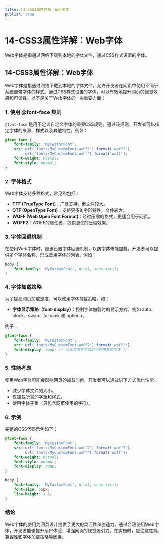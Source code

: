 ```yaml
---
title: 14-CSS3属性详解：Web字体
publish: true
---
```


<ArticleTopAd></ArticleTopAd>

# 14-CSS3属性详解：Web字体

Web字体是指通过网络下载到本地的字体文件，通过CSS样式设置的字体。


## 14-CSS3属性详解：Web字体

Web字体是指通过网络下载到本地的字体文件，允许开发者在网页中使用不同于系统自带字体的样式。通过CSS样式设置的字体，可以有效地提升网页的视觉效果和可读性。以下是关于Web字体的一些重要方面：

### 1. 使用 @font-face 规则

`@font-face` 是用于定义自定义字体的重要CSS规则。通过该规则，开发者可以指定字体的来源、样式以及其他特性。例如：

```css
@font-face {
    font-family: 'MyCustomFont';
    src: url('fonts/MyCustomFont.woff2') format('woff2'),
         url('fonts/MyCustomFont.woff') format('woff');
    font-weight: normal;
    font-style: normal;
}
```

### 2. 字体格式

Web字体支持多种格式，常见的包括：

- **TTF (TrueType Font)**：广泛支持，但文件较大。
- **OTF (OpenType Font)**：支持更多的字形特性，文件较大。
- **WOFF (Web Open Font Format)**：经过压缩的格式，更适合用于网页。
- **WOFF2**：WOFF的继任者，提供更优的压缩效果。

### 3. 字体回退机制

在使用Web字体时，应该设置字体回退机制，以防字体未能加载。开发者可以提供多个字体名称，形成备用字体的列表。例如：

```css
body {
    font-family: 'MyCustomFont', Arial, sans-serif;
}
```

### 4. 字体加载策略

为了提高网页加载速度，可以使用字体加载策略，如：

- **字体显示策略（font-display）**：控制字体加载时的显示方式，例如 auto、block、swap、fallback 和 optional。
  
例子：

```css
@font-face {
    font-family: 'MyCustomFont';
    src: url('fonts/MyCustomFont.woff2') format('woff2');
    font-display: swap; /* 文本在等待字体时会使用备用字体 */
}
```

### 5. 性能考虑

使用Web字体可能会影响网页的加载时间，开发者可以通过以下方式优化性能：

- 减少字体文件的大小。
- 仅加载所需的字重和样式。
- 使用字体子集（只包含网页使用的字符）。

### 6. 示例

完整的CSS代码示例如下：

```css
@font-face {
    font-family: 'MyCustomFont';
    src: url('fonts/MyCustomFont.woff2') format('woff2'),
         url('fonts/MyCustomFont.woff') format('woff');
    font-weight: normal;
    font-style: normal;
    font-display: swap;
}

body {
    font-family: 'MyCustomFont', Arial, sans-serif;
    font-size: 16px;
    line-height: 1.5;
}
```

### 结论

Web字体的使用为网页设计提供了更大的灵活性和创造力。通过合理使用Web字体，开发者能够提升用户体验，增强网页的视觉吸引力。在实施时，应注意性能、兼容性和字体加载策略等因素。









